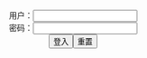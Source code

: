 <script>
   function check(){
      var name=document.getElementById("name").value;
   var pass=document.getElementById("pass").value;
   var y = document.getElementById("myDIV");
   if(name=="" && pass=="y"){
   y.style.display = "block";
   }else{
   y.style.display = "none";
   }
   }
</script>

<form name="f" action="">
<center>用户：<INPUT TYPE="text" NAME="" id="name"><br></center>
<center>密码：<INPUT TYPE="password" NAME="" id="pass"><br></center>
<center><INPUT TYPE="button" value="登入" onclick="check()"><INPUT TYPE="reset" value="重置"></center>
</form>

<div id="myDIV" style="display: none">

<a href="https://slack-imgs.com/?url=https://pbs.twimg.com/media/EyspdqaUcAUtjb-?format=jpg&name=orig" class="js-smartphoto" data-caption="紅葉饅頭@dng_5656" data-id="EyspdqaUcAUtjb- (2605×3934)" data-group=""><img src="https://slack-imgs.com/?url=https://pbs.twimg.com/media/EyspdqaUcAUtjb-?format=jpg&name=orig" width="96"/></a>

<a href="https://pbs.twimg.com/media/EyspeUkVcAUH2wD?format=jpg&name=orig" class="js-smartphoto" data-caption="" data-id="EyspeUkVcAUH2wD (2605×3934)" data-group=""><img src="https://pbs.twimg.com/media/EyspeUkVcAUH2wD?format=jpg&name=orig" width="96"/></a>

<a href="https://slack-imgs.com/?url=https://pbs.twimg.com/media/EyspfRiU4Aw3caG?format=jpg&name=orig" class="js-smartphoto" data-caption="" data-id="EyspfRiU4Aw3caG (2823×1500)" data-group=""><img src="https://slack-imgs.com/?url=https://pbs.twimg.com/media/EyspfRiU4Aw3caG?format=jpg&name=orig" width="96"/></a>

<a href="https://slack-imgs.com/?url=https://pbs.twimg.com/media/EyspgT4UUAEkjbM?format=jpg&name=orig" class="js-smartphoto" data-caption="" data-id="EyspgT4UUAEkjbM (2312×1500)" data-group=""><img src="https://slack-imgs.com/?url=https://pbs.twimg.com/media/EyspgT4UUAEkjbM?format=jpg&name=orig" width="96"/></a>

<a href="https://slack-imgs.com/?url=https://pbs.twimg.com/media/EyvbvrhUcAMXqyB?format=jpg&name=orig" class="js-smartphoto" data-caption="大熊猫介@8月以降お仕事募集中@panda_ookuma" data-id="EyvbvrhUcAMXqyB (1477×1500)" data-group=""><img src="https://slack-imgs.com/?url=https://pbs.twimg.com/media/EyvbvrhUcAMXqyB?format=jpg&name=orig" width="96"/></a>

<a href="https://slack-imgs.com/?url=https://pbs.twimg.com/media/EyvaxWQU8AIX-mN?format=jpg&name=orig" class="js-smartphoto" data-caption="" data-id="EyvaxWQU8AIX-mN (2152×2128)" data-group=""><img src="https://slack-imgs.com/?url=https://pbs.twimg.com/media/EyvaxWQU8AIX-mN?format=jpg&name=orig" width="96"/></a>

<a href="https://slack-imgs.com/?url=https://pbs.twimg.com/media/EyIR1UeUcAUN97C?format=jpg&name=orig" class="js-smartphoto" data-caption="阿羅漢 a.k.a TAVOR🔞@m_Tavor" data-id="EyIR1UeUcAUN97C (783×617)" data-group=""><img src="https://slack-imgs.com/?url=https://pbs.twimg.com/media/EyIR1UeUcAUN97C?format=jpg&name=orig" width="96"/></a>

<a href="https://slack-imgs.com/?url=https://pbs.twimg.com/media/D9b8sahU0AACxiG?format=jpg&name=orig" class="js-smartphoto" data-caption="" data-id="D9b8sahU0AACxiG (2507×3541)" data-group=""><img src="https://slack-imgs.com/?url=https://pbs.twimg.com/media/D9b8sahU0AACxiG?format=jpg&name=orig" width="96"/></a>

<a href="https://slack-imgs.com/?url=https://pbs.twimg.com/media/Eys8JrwUUAMlvAx?format=jpg&name=orig" class="js-smartphoto" data-caption="GAGDET_2ND　四日目委託参加予定@GADGET_FAC_LABO" data-id="Eys8JrwUUAMlvAx (1536×2048)" data-group=""><img src="https://slack-imgs.com/?url=https://pbs.twimg.com/media/Eys8JrwUUAMlvAx?format=jpg&name=orig" width="96"/></a>

<a href="https://slack-imgs.com/?url=https://pbs.twimg.com/media/Eyi_GBIU4AMKd3B?format=jpg&name=orig" class="js-smartphoto" data-caption="Pingping🎀 Motivated✨✨@2011Pingping" data-id="Eyi_GBIU4AMKd3B (960×1280)" data-group=""><img src="https://slack-imgs.com/?url=https://pbs.twimg.com/media/Eyi_GBIU4AMKd3B?format=jpg&name=orig" width="96"/></a>

<a href="https://slack-imgs.com/?url=https://pbs.twimg.com/media/Eyi_GBJVoAIGo8D?format=jpg&name=orig" class="js-smartphoto" data-caption="" data-id="Eyi_GBJVoAIGo8D (960×1280)" data-group=""><img src="https://slack-imgs.com/?url=https://pbs.twimg.com/media/Eyi_GBJVoAIGo8D?format=jpg&name=orig" width="96"/></a>

<a href="https://slack-imgs.com/?url=https://pbs.twimg.com/media/EysqbgFVIAIzojc?format=jpg&name=orig" class="js-smartphoto" data-caption="" data-id="EysqbgFVIAIzojc (1351×2041)" data-group=""><img src="https://slack-imgs.com/?url=https://pbs.twimg.com/media/EysqbgFVIAIzojc?format=jpg&name=orig" width="96"/></a>

<a href="//slack-imgs.com/?url=https://pbs.twimg.com/media/EyvbvrhUcAMXqyB?format=jpg&name=orig" class="js-smartphoto" data-caption="//熊猫//" data-id="" data-group=""><img src="https://slack-imgs.com/?url=https://pbs.twimg.com/media/EyvbvrhUcAMXqyB?format=jpg&name=orig" width="96"/></a>

<a href="slack-imgs.com/?url=https://pbs.twimg.com/media/EyvbvrhUcAMXqyB?format=jpg&name=orig" class="js-smartphoto" data-caption=" 熊猫 " data-id="" data-group=""><img src="https://slack-imgs.com/?url=https://pbs.twimg.com/media/EyvbvrhUcAMXqyB?format=jpg&name=orig" width="96"/></a>

  <link rel="stylesheet" href="https://cdn.jsdelivr.net/gh/appleple/SmartPhoto/css/smartphoto.min.css">
  <script src="https://cdn.jsdelivr.net/gh/appleple/SmartPhoto/js/smartphoto.min.js"></script>
  <script>
  document.addEventListener('DOMContentLoaded',function(){
    new SmartPhoto(".js-smartphoto");
  });
  </script>

</div>
